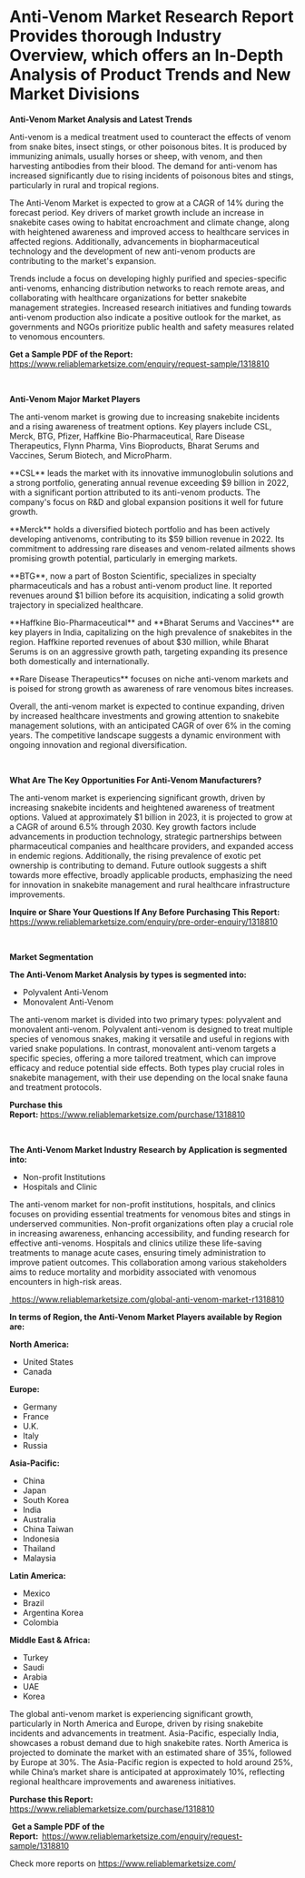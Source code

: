 <p><h1>Anti-Venom Market Research Report Provides thorough Industry Overview, which offers an In-Depth Analysis of Product Trends and New Market Divisions</h1></p><p><strong>Anti-Venom Market Analysis and Latest Trends</strong></p>
<p><p>Anti-venom is a medical treatment used to counteract the effects of venom from snake bites, insect stings, or other poisonous bites. It is produced by immunizing animals, usually horses or sheep, with venom, and then harvesting antibodies from their blood. The demand for anti-venom has increased significantly due to rising incidents of poisonous bites and stings, particularly in rural and tropical regions. </p><p>The Anti-Venom Market is expected to grow at a CAGR of 14% during the forecast period. Key drivers of market growth include an increase in snakebite cases owing to habitat encroachment and climate change, along with heightened awareness and improved access to healthcare services in affected regions. Additionally, advancements in biopharmaceutical technology and the development of new anti-venom products are contributing to the market's expansion. </p><p>Trends include a focus on developing highly purified and species-specific anti-venoms, enhancing distribution networks to reach remote areas, and collaborating with healthcare organizations for better snakebite management strategies. Increased research initiatives and funding towards anti-venom production also indicate a positive outlook for the market, as governments and NGOs prioritize public health and safety measures related to venomous encounters.</p></p>
<p><strong>Get a Sample PDF of the Report:&nbsp;</strong> <a href="https://www.reliablemarketsize.com/enquiry/request-sample/1318810?utm_campaign=3104&utm_medium=2&utm_source=Github&utm_content=ia&utm_term=29032025&utm_id=anti-venom">https://www.reliablemarketsize.com/enquiry/request-sample/1318810</a></p>
<p>&nbsp;</p>
<p><strong>Anti-Venom Major Market Players</strong></p>
<p><p>The anti-venom market is growing due to increasing snakebite incidents and a rising awareness of treatment options. Key players include CSL, Merck, BTG, Pfizer, Haffkine Bio-Pharmaceutical, Rare Disease Therapeutics, Flynn Pharma, Vins Bioproducts, Bharat Serums and Vaccines, Serum Biotech, and MicroPharm.</p><p>**CSL** leads the market with its innovative immunoglobulin solutions and a strong portfolio, generating annual revenue exceeding $9 billion in 2022, with a significant portion attributed to its anti-venom products. The company's focus on R&D and global expansion positions it well for future growth.</p><p>**Merck** holds a diversified biotech portfolio and has been actively developing antivenoms, contributing to its $59 billion revenue in 2022. Its commitment to addressing rare diseases and venom-related ailments shows promising growth potential, particularly in emerging markets.</p><p>**BTG**, now a part of Boston Scientific, specializes in specialty pharmaceuticals and has a robust anti-venom product line. It reported revenues around $1 billion before its acquisition, indicating a solid growth trajectory in specialized healthcare.</p><p>**Haffkine Bio-Pharmaceutical** and **Bharat Serums and Vaccines** are key players in India, capitalizing on the high prevalence of snakebites in the region. Haffkine reported revenues of about $30 million, while Bharat Serums is on an aggressive growth path, targeting expanding its presence both domestically and internationally.</p><p>**Rare Disease Therapeutics** focuses on niche anti-venom markets and is poised for strong growth as awareness of rare venomous bites increases. </p><p>Overall, the anti-venom market is expected to continue expanding, driven by increased healthcare investments and growing attention to snakebite management solutions, with an anticipated CAGR of over 6% in the coming years. The competitive landscape suggests a dynamic environment with ongoing innovation and regional diversification.</p></p>
<p>&nbsp;</p>
<p><strong>What Are The Key Opportunities For Anti-Venom Manufacturers?</strong></p>
<p><p>The anti-venom market is experiencing significant growth, driven by increasing snakebite incidents and heightened awareness of treatment options. Valued at approximately $1 billion in 2023, it is projected to grow at a CAGR of around 6.5% through 2030. Key growth factors include advancements in production technology, strategic partnerships between pharmaceutical companies and healthcare providers, and expanded access in endemic regions. Additionally, the rising prevalence of exotic pet ownership is contributing to demand. Future outlook suggests a shift towards more effective, broadly applicable products, emphasizing the need for innovation in snakebite management and rural healthcare infrastructure improvements.</p></p>
<p><strong>Inquire or Share Your Questions If Any Before Purchasing This Report:</strong> <a href="https://www.reliablemarketsize.com/enquiry/pre-order-enquiry/1318810?utm_campaign=3104&utm_medium=2&utm_source=Github&utm_content=ia&utm_term=29032025&utm_id=anti-venom">https://www.reliablemarketsize.com/enquiry/pre-order-enquiry/1318810</a></p>
<p>&nbsp;</p>
<p><strong>Market Segmentation</strong></p>
<p><strong>The Anti-Venom Market Analysis by types is segmented into:</strong></p>
<p><ul><li>Polyvalent Anti-Venom</li><li>Monovalent Anti-Venom</li></ul></p>
<p><p>The anti-venom market is divided into two primary types: polyvalent and monovalent anti-venom. Polyvalent anti-venom is designed to treat multiple species of venomous snakes, making it versatile and useful in regions with varied snake populations. In contrast, monovalent anti-venom targets a specific species, offering a more tailored treatment, which can improve efficacy and reduce potential side effects. Both types play crucial roles in snakebite management, with their use depending on the local snake fauna and treatment protocols.</p></p>
<p><strong>Purchase this Report:&nbsp;</strong><a href="https://www.reliablemarketsize.com/purchase/1318810?utm_campaign=3104&utm_medium=2&utm_source=Github&utm_content=ia&utm_term=29032025&utm_id=anti-venom">https://www.reliablemarketsize.com/purchase/1318810</a></p>
<p>&nbsp;</p>
<p><strong>The Anti-Venom Market Industry Research by Application is segmented into:</strong></p>
<p><ul><li>Non-profit Institutions</li><li>Hospitals and Clinic</li></ul></p>
<p><p>The anti-venom market for non-profit institutions, hospitals, and clinics focuses on providing essential treatments for venomous bites and stings in underserved communities. Non-profit organizations often play a crucial role in increasing awareness, enhancing accessibility, and funding research for effective anti-venoms. Hospitals and clinics utilize these life-saving treatments to manage acute cases, ensuring timely administration to improve patient outcomes. This collaboration among various stakeholders aims to reduce mortality and morbidity associated with venomous encounters in high-risk areas.</p></p>
<p><a href="https://www.reliablemarketsize.com/global-anti-venom-market-r1318810?utm_campaign=3104&utm_medium=2&utm_source=Github&utm_content=ia&utm_term=29032025&utm_id=anti-venom">&nbsp;https://www.reliablemarketsize.com/global-anti-venom-market-r1318810</a></p>
<p><strong>In terms of Region, the Anti-Venom Market Players available by Region are:</strong></p>
<p>
    <p> <strong> North America: </strong>
        <ul>
            <li>United States</li>
            <li>Canada</li>
        </ul>
        </p> 
    <p> <strong> Europe: </strong>
        <ul>
            <li>Germany</li>
            <li>France</li>
            <li>U.K.</li>
            <li>Italy</li>
            <li>Russia</li>
        </ul>
        </p> 
    <p> <strong> Asia-Pacific: </strong>
        <ul>
            <li>China</li>
            <li>Japan</li>
            <li>South Korea</li>
            <li>India</li>
            <li>Australia</li>
            <li>China Taiwan</li>
            <li>Indonesia</li>
            <li>Thailand</li>
            <li>Malaysia</li>
        </ul>
        </p> 
    <p> <strong> Latin America: </strong>
        <ul>
            <li>Mexico</li>
            <li>Brazil</li>
            <li>Argentina Korea</li>
            <li>Colombia</li>
        </ul>
        </p> 
    <p> <strong> Middle East & Africa: </strong>
        <ul>
            <li>Turkey</li>
            <li>Saudi</li>
            <li>Arabia</li>
            <li>UAE</li>
            <li>Korea</li>
        </ul>
    </p>
    </p>
<p><p>The global anti-venom market is experiencing significant growth, particularly in North America and Europe, driven by rising snakebite incidents and advancements in treatment. Asia-Pacific, especially India, showcases a robust demand due to high snakebite rates. North America is projected to dominate the market with an estimated share of 35%, followed by Europe at 30%. The Asia-Pacific region is expected to hold around 25%, while China’s market share is anticipated at approximately 10%, reflecting regional healthcare improvements and awareness initiatives.</p></p>
<p><strong>Purchase this Report: </strong><a href="https://www.reliablemarketsize.com/purchase/1318810?utm_campaign=3104&utm_medium=2&utm_source=Github&utm_content=ia&utm_term=29032025&utm_id=anti-venom">https://www.reliablemarketsize.com/purchase/1318810</a></p>
<p>&nbsp;<strong>Get a Sample PDF of the Report:&nbsp;&nbsp;</strong><a href="https://www.reliablemarketsize.com/enquiry/request-sample/1318810?utm_campaign=3104&utm_medium=2&utm_source=Github&utm_content=ia&utm_term=29032025&utm_id=anti-venom">https://www.reliablemarketsize.com/enquiry/request-sample/1318810</a></p>
<p><strong></strong></p>
<p>Check more reports on <a href="https://www.reliablemarketsize.com/?utm_campaign=3104&utm_medium=2&utm_source=Github&utm_content=ia&utm_term=29032025&utm_id=anti-venom">https://www.reliablemarketsize.com/</a></p>
